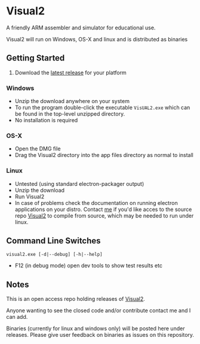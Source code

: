 # Visual2

A friendly ARM assembler and simulator for educational use.

Visual2 will run on Windows, OS-X and linux and is distributed as binaries

## Getting Started

1. Download the [latest release](https://github.com/tomcl/V2releases/releases) for your platform

### Windows

* Unzip the download anywhere on your system
* To run the program double-click the executable `VisUAL2.exe` which can be found in the top-level unzipped directory.
* No installation is required

### OS-X

* Open the DMG file
* Drag the Visual2 directory into the app files directory as normal to install


### Linux

* Untested (using standard electron-packager output)
* Unzip the download
* Run Visual2
* In case of problems check the documentation on running electron applications on your distro. Contact [me](t.clarke@ic.ac.uk) if you'd like acces to the source repo [Visual2](https://github.com/ImperialCollegeLondon/Visual2) to compile from source, which may be needed to run under linux.


## Command Line Switches

```
visual2.exe [-d|--debug] [-h|--help]
```

* F12 (in debug mode) open dev tools to show test results etc



## Notes

This is an open access repo holding releases of [Visual2](https://github.com/ImperialCollegeLondon/Visual2). 

Anyone wanting to see the closed code and/or contribute contact me and I can add.

Binaries (currently for linux and windows only) will be posted here under releases. Please give user feedback on binaries as issues on this repository.
